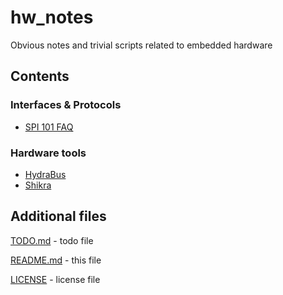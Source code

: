 

# hw_notes


Obvious notes and trivial scripts related to embedded hardware




## Contents


### Interfaces & Protocols

 - [SPI 101 FAQ](../master/spi_faq.md)


### Hardware tools

 - [HydraBus](../master/hydrabus.md)
 - [Shikra](../master/shikra.md)




## Additional files

[TODO.md](../master/TODO.md)
	- todo file

[README.md](../master/README.md)
	- this file

[LICENSE](../master/LICENSE)
	- license file




